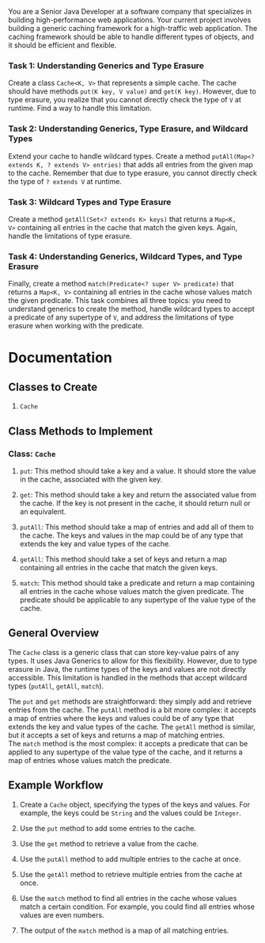 You are a Senior Java Developer at a software company that specializes in building high-performance web applications. Your current project involves building a generic caching framework for a high-traffic web application. The caching framework should be able to handle different types of objects, and it should be efficient and flexible.

### Task 1: Understanding Generics and Type Erasure

Create a class `Cache<K, V>` that represents a simple cache. The cache should have methods `put(K key, V value)` and `get(K key)`. However, due to type erasure, you realize that you cannot directly check the type of `V` at runtime. Find a way to handle this limitation.

### Task 2: Understanding Generics, Type Erasure, and Wildcard Types

Extend your cache to handle wildcard types. Create a method `putAll(Map<? extends K, ? extends V> entries)` that adds all entries from the given map to the cache. Remember that due to type erasure, you cannot directly check the type of `? extends V` at runtime.

### Task 3: Wildcard Types and Type Erasure

Create a method `getAll(Set<? extends K> keys)` that returns a `Map<K, V>` containing all entries in the cache that match the given keys. Again, handle the limitations of type erasure.

### Task 4: Understanding Generics, Wildcard Types, and Type Erasure

Finally, create a method `match(Predicate<? super V> predicate)` that returns a `Map<K, V>` containing all entries in the cache whose values match the given predicate. This task combines all three topics: you need to understand generics to create the method, handle wildcard types to accept a predicate of any supertype of `V`, and address the limitations of type erasure when working with the predicate.



# Documentation

## Classes to Create

1. `Cache`

## Class Methods to Implement

### Class: `Cache`

1. `put`: This method should take a key and a value. It should store the value in the cache, associated with the given key.
    
2. `get`: This method should take a key and return the associated value from the cache. If the key is not present in the cache, it should return null or an equivalent.
    
3. `putAll`: This method should take a map of entries and add all of them to the cache. The keys and values in the map could be of any type that extends the key and value types of the cache.
    
4. `getAll`: This method should take a set of keys and return a map containing all entries in the cache that match the given keys.
    
5. `match`: This method should take a predicate and return a map containing all entries in the cache whose values match the given predicate. The predicate should be applicable to any supertype of the value type of the cache.
    

## General Overview

The `Cache` class is a generic class that can store key-value pairs of any types. It uses Java Generics to allow for this flexibility. However, due to type erasure in Java, the runtime types of the keys and values are not directly accessible. This limitation is handled in the methods that accept wildcard types (`putAll`, `getAll`, `match`).

The `put` and `get` methods are straightforward: they simply add and retrieve entries from the cache. The `putAll` method is a bit more complex: it accepts a map of entries where the keys and values could be of any type that extends the key and value types of the cache. The `getAll` method is similar, but it accepts a set of keys and returns a map of matching entries. The `match` method is the most complex: it accepts a predicate that can be applied to any supertype of the value type of the cache, and it returns a map of entries whose values match the predicate.

## Example Workflow

1. Create a `Cache` object, specifying the types of the keys and values. For example, the keys could be `String` and the values could be `Integer`.
    
2. Use the `put` method to add some entries to the cache.
    
3. Use the `get` method to retrieve a value from the cache.
    
4. Use the `putAll` method to add multiple entries to the cache at once.
    
5. Use the `getAll` method to retrieve multiple entries from the cache at once.
    
6. Use the `match` method to find all entries in the cache whose values match a certain condition. For example, you could find all entries whose values are even numbers.
    
7. The output of the `match` method is a map of all matching entries.